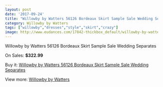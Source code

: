 ```yaml
---
layout: post
date: '2017-09-24'
title: "Willowby by Watters 56126 Bordeaux Skirt Sample Sale Wedding Separates"
category: Willowby by Watters
tags: ["willowby","dresses","style","skirt","crazy"]
image: http://www.eudances.com/17842-thickbox_default/willowby-by-watters-56126-bordeaux-skirt-sample-sale-wedding-separates.jpg
---
```

Willowby by Watters 56126 Bordeaux Skirt Sample Sale Wedding Separates

On Sales: **$322.99**
<a href="https://www.eudances.com/en/willowby-by-watters/5186-willowby-by-watters-56126-bordeaux-skirt-sample-sale-wedding-separates.html"><amp-img layout="responsive" width="600" height="600" src="//www.eudances.com/17842-thickbox_default/willowby-by-watters-56126-bordeaux-skirt-sample-sale-wedding-separates.jpg" alt="Willowby by Watters 56126 Bordeaux Skirt Sample Sale Wedding Separates 0" /></a>
<a href="https://www.eudances.com/en/willowby-by-watters/5186-willowby-by-watters-56126-bordeaux-skirt-sample-sale-wedding-separates.html"><amp-img layout="responsive" width="600" height="600" src="//www.eudances.com/17849-thickbox_default/willowby-by-watters-56126-bordeaux-skirt-sample-sale-wedding-separates.jpg" alt="Willowby by Watters 56126 Bordeaux Skirt Sample Sale Wedding Separates 1" /></a>
<a href="https://www.eudances.com/en/willowby-by-watters/5186-willowby-by-watters-56126-bordeaux-skirt-sample-sale-wedding-separates.html"><amp-img layout="responsive" width="600" height="600" src="//www.eudances.com/17848-thickbox_default/willowby-by-watters-56126-bordeaux-skirt-sample-sale-wedding-separates.jpg" alt="Willowby by Watters 56126 Bordeaux Skirt Sample Sale Wedding Separates 2" /></a>
<a href="https://www.eudances.com/en/willowby-by-watters/5186-willowby-by-watters-56126-bordeaux-skirt-sample-sale-wedding-separates.html"><amp-img layout="responsive" width="600" height="600" src="//www.eudances.com/17847-thickbox_default/willowby-by-watters-56126-bordeaux-skirt-sample-sale-wedding-separates.jpg" alt="Willowby by Watters 56126 Bordeaux Skirt Sample Sale Wedding Separates 3" /></a>
<a href="https://www.eudances.com/en/willowby-by-watters/5186-willowby-by-watters-56126-bordeaux-skirt-sample-sale-wedding-separates.html"><amp-img layout="responsive" width="600" height="600" src="//www.eudances.com/17846-thickbox_default/willowby-by-watters-56126-bordeaux-skirt-sample-sale-wedding-separates.jpg" alt="Willowby by Watters 56126 Bordeaux Skirt Sample Sale Wedding Separates 4" /></a>
<a href="https://www.eudances.com/en/willowby-by-watters/5186-willowby-by-watters-56126-bordeaux-skirt-sample-sale-wedding-separates.html"><amp-img layout="responsive" width="600" height="600" src="//www.eudances.com/17845-thickbox_default/willowby-by-watters-56126-bordeaux-skirt-sample-sale-wedding-separates.jpg" alt="Willowby by Watters 56126 Bordeaux Skirt Sample Sale Wedding Separates 5" /></a>
<a href="https://www.eudances.com/en/willowby-by-watters/5186-willowby-by-watters-56126-bordeaux-skirt-sample-sale-wedding-separates.html"><amp-img layout="responsive" width="600" height="600" src="//www.eudances.com/17844-thickbox_default/willowby-by-watters-56126-bordeaux-skirt-sample-sale-wedding-separates.jpg" alt="Willowby by Watters 56126 Bordeaux Skirt Sample Sale Wedding Separates 6" /></a>
<a href="https://www.eudances.com/en/willowby-by-watters/5186-willowby-by-watters-56126-bordeaux-skirt-sample-sale-wedding-separates.html"><amp-img layout="responsive" width="600" height="600" src="//www.eudances.com/17843-thickbox_default/willowby-by-watters-56126-bordeaux-skirt-sample-sale-wedding-separates.jpg" alt="Willowby by Watters 56126 Bordeaux Skirt Sample Sale Wedding Separates 7" /></a>

Buy it: [Willowby by Watters 56126 Bordeaux Skirt Sample Sale Wedding Separates](https://www.eudances.com/en/willowby-by-watters/5186-willowby-by-watters-56126-bordeaux-skirt-sample-sale-wedding-separates.html "Willowby by Watters 56126 Bordeaux Skirt Sample Sale Wedding Separates")

View more: [Willowby by Watters](https://www.eudances.com/en/48-willowby-by-watters "Willowby by Watters")